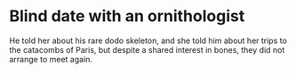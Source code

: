 Blind date with an ornithologist================================



He told her about his rare dodo skeleton, and she told him about her trips to the catacombs of Paris, but despite a shared interest in bones, they did not arrange to meet again. 
